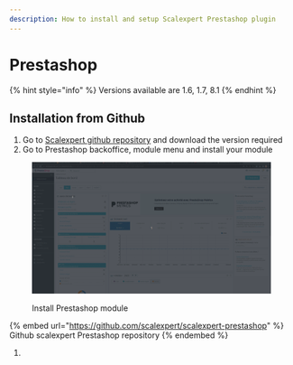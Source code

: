 ```yaml
---
description: How to install and setup Scalexpert Prestashop plugin
---
```


# Prestashop

{% hint style="info" %}
Versions available are 1.6, 1.7, 8.1
{% endhint %}

## Installation from Github

1. Go to [Scalexpert github repository](https://github.com/scalexpert/scalexpert-prestashop) and download the version required
2. Go to Prestashop backoffice, module menu and install your module



<figure><img src="../../../.gitbook/assets/1-prestashop-install-module.gif" alt=""><figcaption><p>Install Prestashop module</p></figcaption></figure>





{% embed url="https://github.com/scalexpert/scalexpert-prestashop" %}
Github scalexpert Prestashop repository
{% endembed %}

1.
